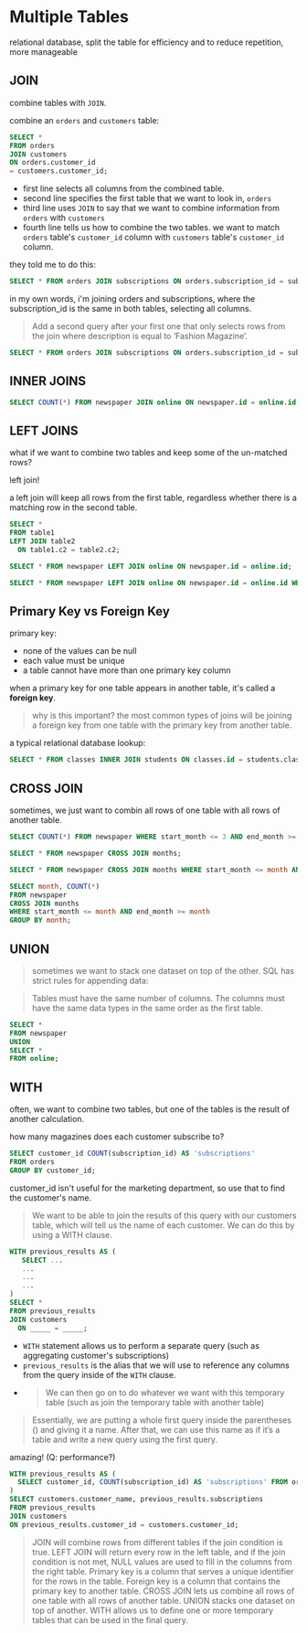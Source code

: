 # Multiple Tables
relational database, split the table for efficiency and to reduce repetition, more manageable

## JOIN
combine tables with `JOIN`.

combine an `orders` and `customers` table:
```sql
SELECT * 
FROM orders 
JOIN customers 
ON orders.customer_id 
= customers.customer_id;
```
- first line selects all columns from the combined table.
- second line specifies the first table that we want to look in, `orders`
- third line uses `JOIN` to say that we want to combine information from `orders` with `customers`
- fourth line tells us how to combine the two tables. we want to match `orders` table's `customer_id` column with `customers` table's `customer_id` column.

they told me to do this:
```sql
SELECT * FROM orders JOIN subscriptions ON orders.subscription_id = subscriptions.subscription_id;
```

in my own words, i'm joining orders and subscriptions, where the subscription_id is the same in both tables, selecting all columns.

> Add a second query after your first one that only selects rows from the join where description is equal to ‘Fashion Magazine’.
```sql
SELECT * FROM orders JOIN subscriptions ON orders.subscription_id = subscriptions.subscription_id WHERE subscriptions.description = 'Fashion Magazine';
```

## INNER JOINS
```sql
SELECT COUNT(*) FROM newspaper JOIN online ON newspaper.id = online.id;
```

## LEFT JOINS
what if we want to combine two tables and keep some of the un-matched rows?

left join!

a left join will keep all rows from the first table, regardless whether there is a matching row in the second table.
```sql
SELECT *
FROM table1
LEFT JOIN table2
  ON table1.c2 = table2.c2;
```

```SQL
SELECT * FROM newspaper LEFT JOIN online ON newspaper.id = online.id;

SELECT * FROM newspaper LEFT JOIN online ON newspaper.id = online.id WHERE online.id IS NULL;
```

## Primary Key vs Foreign Key
primary key:
- none of the values can be null
- each value must be unique
- a table cannot have more than one primary key column

when a primary key for one table appears in another table, it's called a **foreign key**.

> why is this important? the most common types of joins will be joining a foreign key from one table with the primary key from another table.

a typical relational database lookup:
```sql
SELECT * FROM classes INNER JOIN students ON classes.id = students.class_id;
```

## CROSS JOIN
sometimes, we just want to combin all rows of one table with all rows of another table.

```sql
SELECT COUNT(*) FROM newspaper WHERE start_month <= 3 AND end_month >= 3;

SELECT * FROM newspaper CROSS JOIN months;

SELECT * FROM newspaper CROSS JOIN months WHERE start_month <= month AND end_month >= month;

SELECT month, COUNT(*)
FROM newspaper
CROSS JOIN months
WHERE start_month <= month AND end_month >= month
GROUP BY month;
```

## UNION
> sometimes we want to stack one dataset on top of the other.
> SQL has strict rules for appending data:

   > Tables must have the same number of columns.
   > The columns must have the same data types in the same order as the first table.

```sql
SELECT * 
FROM newspaper 
UNION 
SELECT * 
FROM online;
```

## WITH
often, we want to combine two tables, but one of the tables is the result of another calculation.

how many magazines does each customer subscribe to?
```sql
SELECT customer_id COUNT(subscription_id) AS 'subscriptions'
FROM orders
GROUP BY customer_id;
```

customer_id isn't useful for the marketing department, so use that to find the customer's name.

> We want to be able to join the results of this query with our customers table, which will tell us the name of each customer. We can do this by using a WITH clause.
```sql
WITH previous_results AS (
   SELECT ...
   ...
   ...
   ...
)
SELECT *
FROM previous_results
JOIN customers
  ON _____ = _____;
```
- `WITH` statement allows us to perform a separate query (such as aggregating customer's subscriptions)
- `previous_results` is the alias that we will use to reference any columns from the query inside of the `WITH` clause.
- > We can then go on to do whatever we want with this temporary table (such as join the temporary table with another table)

> Essentially, we are putting a whole first query inside the parentheses () and giving it a name. After that, we can use this name as if it’s a table and write a new query using the first query.

amazing! (Q: performance?)

```sql
WITH previous_results AS (
  SELECT customer_id, COUNT(subscription_id) AS 'subscriptions' FROM orders GROUP BY customer_id
) 
SELECT customers.customer_name, previous_results.subscriptions 
FROM previous_results
JOIN customers
ON previous_results.customer_id = customers.customer_id;
```

> JOIN will combine rows from different tables if the join condition is true.
> LEFT JOIN will return every row in the left table, and if the join condition is not met, NULL values are used to fill in the columns from the right table.
> Primary key is a column that serves a unique identifier for the rows in the table.
> Foreign key is a column that contains the primary key to another table.
> CROSS JOIN lets us combine all rows of one table with all rows of another table.
> UNION stacks one dataset on top of another.
> WITH allows us to define one or more temporary tables that can be used in the final query.

